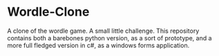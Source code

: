 # Wordle-Clone
A clone of the wordle game. A small little challenge.
This repository contains both a barebones python version, as a sort of prototype, and a more full fledged version in c#, as a windows forms application.
